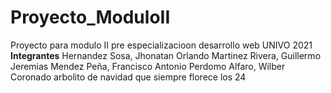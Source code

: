 # Proyecto_ModuloII
Proyecto para modulo II pre especializacioon desarrollo web UNIVO 2021
**Integrantes**
Hernandez Sosa, Jhonatan Orlando
Martinez Rivera, Guillermo Jeremias
Mendez Peña, Francisco Antonio
Perdomo Alfaro, Wilber Coronado
arbolito de navidad que siempre florece los 24
